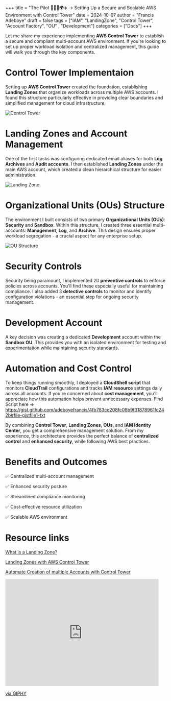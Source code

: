 +++
title = "The Pilot 👨🏽‍✈️🌍✈️ -> Setting Up a Secure and Scalable AWS Environment with Control Tower"
date = 2024-10-07
author = "Francis Adeboye"
draft = false
tags = ["IAM", "LandingZone", "Control Tower", "Account Factory", "OU" , "Development"]
categories = ["Docs"]
+++

Let me share my experience implementing **AWS Control Tower** to establish a secure and compliant multi-account AWS environment. If you're looking to set up proper workload isolation and centralized management, this guide will walk you through the key components. <!--more-->


# Control Tower Implementaion
Setting up **AWS Control Tower** created the foundation, establishing **Landing Zones** that organize workloads across multiple AWS accounts. I found this structure particularly effective in providing clear boundaries and simplified management for cloud infrastructure.

![Control Tower](https://github.com/user-attachments/assets/64d52b7e-15f6-460d-9b0e-7dfef42e15ba)

# Landing Zones and Account Management
One of the first tasks was configuring dedicated email aliases for both **Log Archives** and **Audit accounts**. I then established **Landing Zones** under the main AWS account, which created a clean hierarchical structure for easier administration.

![Landing Zone](https://github.com/user-attachments/assets/ce762d09-68cb-4835-8190-1b31e4e42f91)


# Organizational Units (OUs) Structure
The environment I built consists of two primary **Organizational Units (OUs)**: **Security** and **Sandbox**. Within this structure, I created three essential multi-accounts: **Management**, **Log**, and **Archive**. This design ensures proper workload segregation - a crucial aspect for any enterprise setup.

![OU Structure](https://github.com/user-attachments/assets/9275bfec-4788-4e2e-a3dc-2c31915a24ab)


# Security Controls
Security being paramount, I implemented 20 **preventive controls** to enforce policies across accounts. You'll find these especially useful for maintaining compliance. I also added 3 **detective controls** to monitor and identify configuration violations - an essential step for ongoing security management.

# Development Account
A key decision was creating a dedicated **Development** account within the **Sandbox OU**. This provides you with an isolated environment for testing and experimentation while maintaining security standards.

# Automation and Cost Control
To keep things running smoothly, I deployed a **CloudShell script** that monitors **CloudTrail** configurations and tracks **IAM resource** settings daily across all accounts. If you're concerned about **cost management**, you'll appreciate how this automation helps prevent unnecessary expenses. 
Find Script here =>  https://gist.github.com/adeboyefrancis/4fb783ce208fc08b9f31878961fc242b#file-gistfile1-txt

By combining **Control Tower**, **Landing Zones**, **OUs**, and **IAM Identity Center**, you get a comprehensive management solution. From my experience, this architecture provides the perfect balance of **centralized control** and **enhanced security**, while following AWS best practices.

# Benefits and Outcomes
✅ Centralized multi-account management

✅ Enhanced security posture

✅ Streamlined compliance monitoring

✅ Cost-effective resource utilization

✅ Scalable AWS environment

# Resource links
[What is a Landing Zone?](https://docs.aws.amazon.com/prescriptive-guidance/latest/migration-aws-environment/building-landing-zones.html#aws-control-tower)

[Landing Zones with AWS Control Tower](https://docs.aws.amazon.com/prescriptive-guidance/latest/migration-aws-environment/building-landing-zones.html#aws-control-tower)

[Automate Creation of multiple Accounts with Control Tower](https://aws.amazon.com/blogs/mt/how-to-automate-the-creation-of-multiple-accounts-in-aws-control-tower/)

<iframe src="https://giphy.com/embed/rVZEejvVWEbug" width="480" height="336" style="" frameBorder="0" class="giphy-embed" allowFullScreen></iframe><p><a href="https://giphy.com/gifs/reactiongifs-rVZEejvVWEbug">via GIPHY</a></p>
